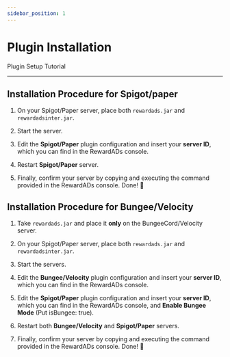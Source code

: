 ```yaml
---
sidebar_position: 1
---
```


# Plugin Installation

Plugin Setup Tutorial

---

## Installation Procedure for Spigot/paper

1. On your Spigot/Paper server, place both `rewardads.jar` and `rewardadsinter.jar`.  

3. Start the server.  

4. Edit the **Spigot/Paper** plugin configuration and insert your **server ID**, which you can find in the RewardADs console.  

5. Restart **Spigot/Paper** server.  

6. Finally, confirm your server by copying and executing the command provided in the RewardADs console. Done! 🎉  


## Installation Procedure for Bungee/Velocity

1. Take `rewardads.jar` and place it **only** on the BungeeCord/Velocity server.  

2. On your Spigot/Paper server, place both `rewardads.jar` and `rewardadsinter.jar`.  

3. Start the servers.  

4. Edit the **Bungee/Velocity** plugin configuration and insert your **server ID**, which you can find in the RewardADs console.  

5. Edit the **Spigot/Paper** plugin configuration and insert your **server ID**, which you can find in the RewardADs console, and **Enable Bungee Mode** (Put isBungee: true).  

6. Restart both **Bungee/Velocity** and **Spigot/Paper** servers.  

7. Finally, confirm your server by copying and executing the command provided in the RewardADs console. Done! 🎉  
